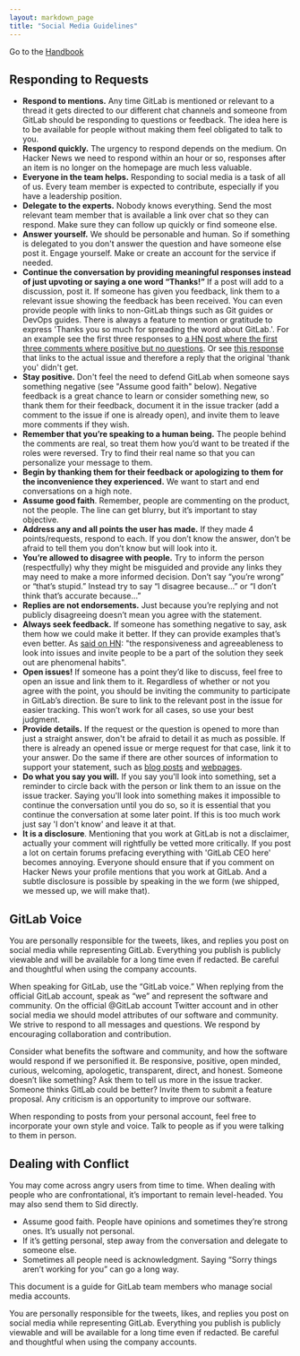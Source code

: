 ```yaml
---
layout: markdown_page
title: "Social Media Guidelines"
---
```


Go to the [Handbook](/handbook/)

## Responding to Requests

- **Respond to mentions.** Any time GitLab is mentioned or relevant to a thread it gets directed to our different chat channels and someone from GitLab should be responding to questions or feedback. The idea here is to be available for people without making them feel obligated to talk to you.
- **Respond quickly.** The urgency to respond depends on the medium. On Hacker News we need to respond within an hour or so, responses after an item is no longer on the homepage are much less valuable.
- **Everyone in the team helps.** Responding to social media is a task of all of us. Every team member is expected to contribute, especially if you have a leadership position.
- **Delegate to the experts.** Nobody knows everything. Send the most relevant team member that is available a link over chat so they can respond. Make sure they can follow up quickly or find someone else.
- **Answer yourself.**  We should be personable and human. So if something is delegated to you don't answer the question and have someone else post it. Engage yourself. Make or create an account for the service if needed.
- **Continue the conversation by providing meaningful responses instead of just upvoting or saying a one word “Thanks!”** If a post will add to a discussion, post it. If someone has given you feedback, link them to a relevant issue showing the feedback has been received. You can even provide people with links to non-GitLab things such as Git guides or DevOps guides. There is always a feature to mention or gratitude to express 'Thanks you so much for spreading the word about GitLab.'. For an example see the first three responses to [a HN post where the first three comments where positive but no questions](https://news.ycombinator.com/item?id=12052695). Or see [this response](https://twitter.com/sytses/status/762578230197022720) that links to the actual issue and therefore a reply that the original 'thank you' didn't get.
- **Stay positive.** Don't feel the need to defend GitLab when someone says something negative (see "Assume good faith" below). Negative feedback is a great chance to learn or consider something new, so thank them for their feedback, document it in the issue tracker (add a comment to the issue if one is already open), and invite them to leave more comments if they wish.
- **Remember that you’re speaking to a human being.** The people behind the comments are real, so treat them how you’d want to be treated if the roles were reversed. Try to find their real name so that you can personalize your message to them.
- **Begin by thanking them for their feedback or apologizing to them for the inconvenience they experienced.** We want to start and end conversations on a high note.
- **Assume good faith**. Remember, people are commenting on the product, not the people. The line can get blurry, but it’s important to stay objective.
- **Address any and all points the user has made.** If they made 4 points/requests, respond to each. If you don’t know the answer, don’t be afraid to tell them you don’t know but will look into it.
- **You’re allowed to disagree with people.** Try to inform the person (respectfully) why they might be misguided and provide any links they may need to make a more informed decision. Don’t say “you’re wrong” or “that’s stupid.” Instead try to say “I disagree because…” or “I don’t think that’s accurate because…”
- **Replies are not endorsements.** Just because you’re replying and not publicly disagreeing doesn’t mean you agree with the statement.
- **Always seek feedback.** If someone has something negative to say, ask them how we could make it better. If they can provide examples that’s even better. As [said on HN](https://news.ycombinator.com/item?id=12235172): "the responsiveness and agreeableness to look into issues and invite people to be a part of the solution they seek out are phenomenal habits".
- **Open issues!** If someone has a point they’d like to discuss, feel free to open an issue and link them to it. Regardless of whether or not you agree with the point, you should be inviting the community to participate in GitLab’s direction. Be sure to link to the relevant post in the issue for easier tracking. This won’t work for all cases, so use your best judgment.
- **Provide details.** If the request or the question is opened to more than just a straight answer, don't be afraid to detail it as much as possible.
If there is already an opened issue or merge request for that case, link it to your answer. Do the same if there are other
sources of information to support your statement, such as [blog posts](https://about.gitlab.com/blog) and [webpages](https://about.gitlab.com).
- **Do what you say you will.** If you say you'll look into something, set a reminder to circle back with the person or link them to an issue on the issue tracker. Saying you'll look into something makes it impossible to continue the conversation until you do so, so it is essential that you continue the conversation at some later point. If this is too much work just say 'I don't know' and leave it at that.
- **It is a disclosure**. Mentioning that you work at GitLab is not a disclaimer, actually your comment will rightfully be vetted more critically. If you post a lot on certain forums prefacing everything with 'GitLab CEO here' becomes annoying. Everyone should ensure that if you comment on Hacker News your profile mentions that you work at GitLab. And a subtle disclosure is possible by speaking in the we form (we shipped, we messed up, we will make that).

## GitLab Voice

You are personally responsible for the tweets, likes, and replies you post on social media while representing GitLab. Everything you publish is publicly viewable and will be available for a long time even if redacted. Be careful and thoughtful when using the company accounts.

When speaking for GitLab, use the “GitLab voice.” When replying from the official GitLab account, speak as “we” and represent the software and community. On the official @GitLab account Twitter account and in other social media we should model attributes of our software and community. We strive to respond to all messages and questions. We respond by encouraging collaboration and contribution.

Consider what benefits the software and community, and how the software would respond if we personified it. Be responsive, positive, open minded, curious, welcoming, apologetic, transparent, direct, and honest. Someone doesn’t like something? Ask them to tell us more in the issue tracker. Someone thinks GitLab could be better? Invite them to submit a feature proposal. Any criticism is an opportunity to improve our software.

When responding to posts from your personal account, feel free to incorporate your own style and voice. Talk to people as if you were talking to them in person.

## Dealing with Conflict

You may come across angry users from time to time. When dealing with people who are confrontational, it’s important to remain level-headed. You may also send them to Sid directly.

- Assume good faith. People have opinions and sometimes they’re strong ones. It’s usually not personal.
- If it’s getting personal, step away from the conversation and delegate to someone else.
- Sometimes all people need is acknowledgment. Saying “Sorry things aren’t working for you” can go a long way.

This document is a guide for GitLab team members who manage social media accounts. 

You are personally responsible for the tweets, likes, and replies you post on social media while representing GitLab. Everything you publish is publicly viewable and will be available for a long time even if redacted. Be careful and thoughtful when using the company accounts. 